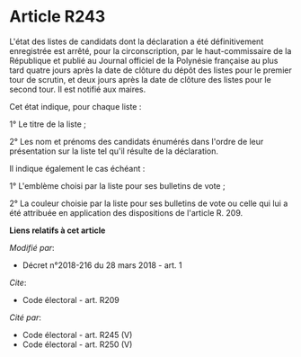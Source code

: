 # Article R243

L'état des listes de candidats dont la déclaration a été définitivement enregistrée est arrêté, pour la circonscription, par
le haut-commissaire de la République et publié au Journal officiel de la Polynésie française au plus tard quatre jours après
la date de clôture du dépôt des listes pour le premier tour de scrutin, et deux jours après la date de clôture des listes
pour le second tour. Il est notifié aux maires.

Cet état indique, pour chaque liste :

1° Le titre de la liste ;

2° Les nom et prénoms des candidats énumérés dans l'ordre de leur présentation sur la liste tel qu'il résulte de la
déclaration.

Il indique également le cas échéant :

1° L'emblème choisi par la liste pour ses bulletins de vote ;

2° La couleur choisie par la liste pour ses bulletins de vote ou celle qui lui a été attribuée en application des
dispositions de l'article R. 209.

**Liens relatifs à cet article**

_Modifié par_:

  - Décret n°2018-216 du 28 mars 2018 - art. 1

_Cite_:

  - Code électoral - art. R209

_Cité par_:

  - Code électoral - art. R245 (V)
  - Code électoral - art. R250 (V)
